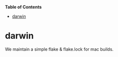 <!-- START doctoc generated TOC please keep comment here to allow auto update -->
<!-- DON'T EDIT THIS SECTION, INSTEAD RE-RUN doctoc TO UPDATE -->
**Table of Contents**

- [darwin](#darwin)

<!-- END doctoc generated TOC please keep comment here to allow auto update -->

# darwin

We maintain a simple flake & flake.lock for mac builds.
